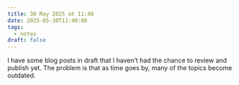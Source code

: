 ```yaml
---
title: 30 May 2025 at 11:40
date: 2025-05-30T11:40:00
tags:
  - notes
draft: false
---
```

I have some blog posts in draft that I haven't had the chance to review and publish yet. The problem is that as time goes by, many of the topics become outdated.
